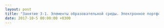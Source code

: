 ```yaml
---
layout: post
title: "Занятие 3-1. Элементы образовательной среды. Электронное портфолио. Контроль знаний."
date: 2017-10-5 00:00:00 +0300
---
```


